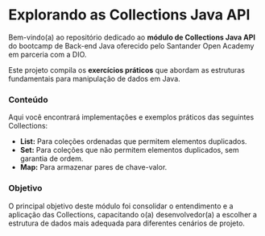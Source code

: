 # Explorando as Collections Java API

Bem-vindo(a) ao repositório dedicado ao **módulo de Collections Java API** do bootcamp de Back-end Java oferecido pelo Santander Open Academy em parceria com a DIO.

Este projeto compila os **exercícios práticos** que abordam as estruturas fundamentais para manipulação de dados em Java.

### Conteúdo

Aqui você encontrará implementações e exemplos práticos das seguintes Collections:

* **List:** Para coleções ordenadas que permitem elementos duplicados.
* **Set:** Para coleções que não permitem elementos duplicados, sem garantia de ordem.
* **Map:** Para armazenar pares de chave-valor.

### Objetivo

O principal objetivo deste módulo foi consolidar o entendimento e a aplicação das Collections, capacitando o(a) desenvolvedor(a) a escolher a estrutura de dados mais adequada para diferentes cenários de projeto.
